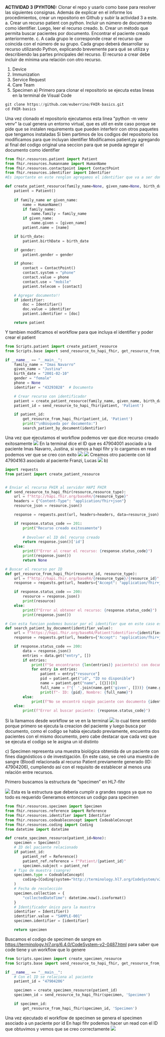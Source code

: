 **ACTIVIDAD 3 (PYHTON):** 
Clonar el repo y usarlo como base para resolver las siguientes consignas. 
Además de explicar en el informe los procedimientos, crear un repositorio en Github y subir la actividad 3 a este. 
a. Crear un recurso patient con python. Incluir un número de documento como identifier. Luego, leer el recurso creado. 
b. Crear un método que permita buscar pacientes por documento. Encontrar el paciente creado anteriormente. 
c. A cada grupo le corresponde crear el recurso que coincida con el número de su grupo. 
Cada grupo deberá desarrollar su recurso utilizando Python, explicando brevemente para qué se utiliza y describiendo las partes principales del recurso. El recurso a crear debe incluir de mínima una relación con otro recurso. 

1. Device 
2. Immunization 
3. Service Request 
4. Care Team 
5. Specimen 
a) Primero para clonar el repositorio se ejecuta estas lineas en la terminal de Visual Code
```python
git clone https://github.com/euberrino/FHIR-basics.git
cd FHIR-basics
```
Una vez clonado el repositorio ejecutamos esta linea "python -m venv venv" la cual genera un entorno virtual, que es util en este caso porque se pide que se instalen requirements que pueden interferir con otros paquetes que tengamos instaladas
Si bien partimos de los codigos del repositorio los modificamos para que incluyan identifier
Modificamos patient.py agregando al final del codigo original una seccion para que se pueda agregar el documento como identifier
```python
from fhir.resources.patient import Patient
from fhir.resources.humanname import HumanName
from fhir.resources.contactpoint import ContactPoint
from fhir.resources.identifier import Identifier  
#Es importante en este renglon agregamos el identifier que va a ser donde ponemos el documento desp

def create_patient_resource(family_name=None, given_name=None, birth_date=None, gender=None, phone=None, identifier=None):
    patient = Patient()
    
    if family_name or given_name:
        name = HumanName()
        if family_name:
            name.family = family_name
        if given_name:
            name.given = [given_name]
        patient.name = [name]

    if birth_date:
        patient.birthDate = birth_date

    if gender:
        patient.gender = gender

    if phone:
        contact = ContactPoint()
        contact.system = "phone"
        contact.value = phone
        contact.use = "mobile"
        patient.telecom = [contact]

    # Agregar documento!!
    if identifier:
        doc = Identifier()
        doc.value = identifier
        patient.identifier = [doc]

    return patient
```
Y tambien modificamos el workflow para que incluya el identifier y poder crear el patient
```python
from Scripts.patient import create_patient_resource
from Scripts.base import send_resource_to_hapi_fhir, get_resource_from_hapi_fhir, search_patient_by_document

if __name__ == "__main__":
    family_name = "Imas Navarro"
    given_name = "Justina"
    birth_date = "2001-02-10"
    gender = "female"
    phone = None 
    identifier = "43293828"  # Documento

    # Crear recurso con identificador
    patient = create_patient_resource(family_name, given_name, birth_date, gender, phone, identifier)
    patient_id = send_resource_to_hapi_fhir(patient, 'Patient')

    if patient_id:
        get_resource_from_hapi_fhir(patient_id, 'Patient')
        print("\nBúsqueda por documento:")
        search_patient_by_document(identifier)
```
Una vez que ejecutamos el workflow podemos ver que dice recurso creado exitosamente
![ ](ejb.png)
En la terminal dice el ID que es 47904001 asociado a la paciente Imas Navarro, Justina, si vamos a hapi fihr y lo cargamos en read podemos ver que se creo con exito 
![ ](ejb2.png)
![ ](ejb3.png)
Creamos otro paciente con Id 47904163 asociado al paciente Franzi, Lucas
![ ](ejb4.png)
b)

```python
import requests
from patient import create_patient_resource


# Enviar el recurso FHIR al servidor HAPI FHIR
def send_resource_to_hapi_fhir(resource,resource_type):
    url = f"http://hapi.fhir.org/baseR4/{resource_type}"
    headers = {"Content-Type": "application/fhir+json"}
    resource_json = resource.json()

    response = requests.post(url, headers=headers, data=resource_json)

    if response.status_code == 201:
        print("Recurso creado exitosamente")
        
        # Devolver el ID del recurso creado
        return response.json()['id']
    else:
        print(f"Error al crear el recurso: {response.status_code}")
        print(response.json())
        return None

# Buscar el recurso por ID 
def get_resource_from_hapi_fhir(resource_id, resource_type):
    url = f"http://hapi.fhir.org/baseR4/{resource_type}/{resource_id}"
    response = requests.get(url, headers={"Accept": "application/fhir+json"})

    if response.status_code == 200:
        resource = response.json()
        print(resource)
    else:
        print(f"Error al obtener el recurso: {response.status_code}")
        print(response.json())

# Con esta funcion podemos buscar por el identifier que en este caso es el documento 
def search_patient_by_document(identifier_value):
    url = f"https://hapi.fhir.org/baseR4/Patient?identifier={identifier_value}"
    response = requests.get(url, headers={"Accept": "application/fhir+json"})

    if response.status_code == 200:
        data = response.json()
        entries = data.get("entry", [])
        if entries:
            print(f"Se encontraron {len(entries)} paciente(s) con documento {identifier_value}:")
            for entry in entries:
                patient = entry["resource"]
                pid = patient.get("id", "ID no disponible")
                name = patient.get("name", [{}])[0]
                full_name = f"{' '.join(name.get('given', []))} {name.get('family', '')}"
                print(f"- ID: {pid}, Nombre: {full_name}")
        else:
            print(f"No se encontró ningún paciente con documento {identifier_value}")
    else:
        print(f"Error al buscar paciente: {response.status_code}")
```
Si la llamamos desde workflow se ve en la terminal 
![ ](ejb5.png)
lo cual tiene sentido porque primero se ejecuta la creacion del paciente y luego busca por documento, como el codigo se habia ejecutado previamente, encuentra dos pacientes con el mismo documento, pero cabe destacar que cada vez que se ejecuta el codigo se le asigna un id distinto

c) Specimen representa una muestra biológica obtenida de un paciente con fines diagnósticos o de investigación. En este caso, se creó una muestra de sangre (Blood) relacionada al recurso Patient previamente generado (ID: 47904206), cumpliendo así con el requisito de establecer al menos una relación entre recursos.

 Primero buscamos la estructura de “specimen” en HL7-fihr

![ ](ejb6.png)
Esta es la estructura que deberia cumplir a grandes rasgos ya que no todo es requerido
Generamos entonces un codigo para specimen
```python
from fhir.resources.specimen import Specimen
from fhir.resources.reference import Reference
from fhir.resources.identifier import Identifier
from fhir.resources.codeableconcept import CodeableConcept
from fhir.resources.coding import Coding
from datetime import datetime

def create_specimen_resource(patient_id=None):
    specimen = Specimen()
    # ID del paciente relacionado
    if patient_id:
        patient_ref = Reference()
        patient_ref.reference = f"Patient/{patient_id}"
        specimen.subject = patient_ref
    # Tipo de muestra (sangre)
    specimen.type = CodeableConcept(
        coding=[Coding(system="http://terminology.hl7.org/CodeSystem/v2-0487", code="BLD", display="Blood")]
    )
    # Fecha de recolección
    specimen.collection = {
        "collectedDateTime": datetime.now().isoformat()
    }
    # Identificador único para la muestra
    identifier = Identifier()
    identifier.value = "SAMPLE-001"
    specimen.identifier = [identifier]

    return specimen
```
Buscamos el codigo de specimen de sangre en https://terminology.hl7.org/6.4.0/CodeSystem-v2-0487.html para saber que code tiene
y un workflow que lo genere 
```python
from Scripts.specimen import create_specimen_resource
from Scripts.base import send_resource_to_hapi_fhir, get_resource_from_hapi_fhir

if __name__ == "__main__":
    # Con el ID se relaciona al paciente
    patient_id = "47904206"  

    specimen = create_specimen_resource(patient_id)
    specimen_id = send_resource_to_hapi_fhir(specimen, 'Specimen')

    if specimen_id:
        get_resource_from_hapi_fhir(specimen_id, 'Specimen')
```
Una vez ejecutado el workflow de specimen se genera el specimen asociado a un paciente por id
En hapi fihr podemos hacer un read con el ID que obtuvimos y vemos que se creo correctamente
![ ](ejb7.png)
